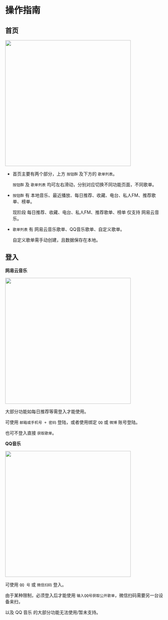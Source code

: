 # 操作指南

## 首页

<img 
  src="https://s1.ax1x.com/2020/03/16/8YN4Re.jpg"
  height="400px"
/>

* 首页主要有两个部分，上方 `按钮群` 及下方的 `歌单列表`。 

  `按钮群` 及 `歌单列表` 均可左右滑动，分别对应切换不同功能页面，不同歌单。

* `按钮群` 有 本地音乐、最近播放、每日推荐、收藏、电台、私人FM、推荐歌单、榜单。

  现阶段 每日推荐、收藏、电台、私人FM、推荐歌单、榜单 仅支持 网易云音乐。

* `歌单列表` 有 网易云音乐歌单、QQ音乐歌单、自定义歌单。

  自定义歌单需手动创建，且数据保存在本地。

## 登入

**网易云音乐**

<img 
  src="https://s1.ax1x.com/2020/03/16/8Ya3Bn.jpg"
  height="400px"
/>

大部分功能如每日推荐等需登入才能使用。

可使用 `邮箱或手机号 + 密码` 登陆，或者使用绑定 `QQ` 或 `微博` 账号登陆。

也可不登入直接 `获取歌单`。

**QQ音乐**

<img 
  src="https://s1.ax1x.com/2020/03/16/8Ya1ns.jpg"
  height="400px"
/>

可使用 `QQ 号` 或 `微信扫码` 登入。

由于某种限制，必须登入后才能使用 `输入QQ号获取公开歌单`，微信扫码需要另一台设备来扫，

以及 QQ 音乐 的大部分功能无法使用/暂未支持。

